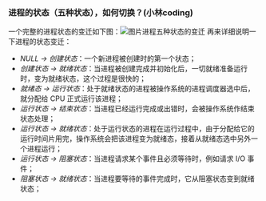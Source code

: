 ### 进程的状态（五种状态），如何切换？(小林coding)

一个完整的进程状态的变迁如下图：![图片](D:/%E6%96%87%E4%BB%B6/typora%E5%9B%BE%E7%89%87/640.webp)进程五种状态的变迁 再来详细说明一下进程的状态变迁：

- _NULL -> 创建状态_：一个新进程被创建时的第一个状态；
- _创建状态 -> 就绪状态_：当进程被创建完成并初始化后，一切就绪准备运行时，变为就绪状态，这个过程是很快的；
- _就绪态 -> 运行状态_：处于就绪状态的进程被操作系统的进程调度器选中后，就分配给 CPU 正式运行该进程；
- _运行状态 -> 结束状态_：当进程已经运行完成或出错时，会被操作系统作结束状态处理；
- _运行状态 -> 就绪状态_：处于运行状态的进程在运行过程中，由于分配给它的运行时间片用完，操作系统会把该进程变为就绪态，接着从就绪态选中另外一个进程运行；
- _运行状态 -> 阻塞状态_：当进程请求某个事件且必须等待时，例如请求 I/O 事件；
- _阻塞状态 -> 就绪状态_：当进程要等待的事件完成时，它从阻塞状态变到就绪状态；